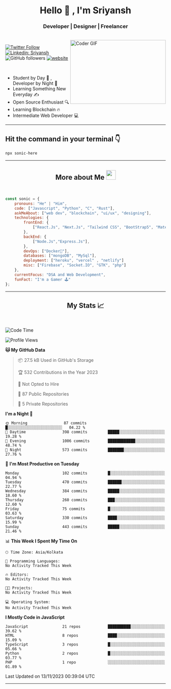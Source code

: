 
<h1 align="center">Hello  👋 , I'm Sriyansh</h1>
<h3 align="center">Developer | Designer | Freelancer </h3>
<br>
<img alt="Coder GIF" align="right" height=200 width=300 src="https://miro.medium.com/max/1360/0*7Q3yvSIv_t0ioJ-Z.gif" />

[![Twitter Follow](https://img.shields.io/twitter/follow/ShivamSriyansh?label=Follow)](https://twitter.com/intent/follow?screen_name=ShivamSriyansh)
[![Linkedin: Sriyansh](https://img.shields.io/badge/-Sriyansh-blue?style=flat-square&logo=Linkedin&logoColor=white&link=https://www.linkedin.com/in/sriyansh-shivam/)](https://www.linkedin.com/in/sriyansh-shivam/)
![GitHub followers](https://img.shields.io/github/followers/SoNiC-HeRE?label=Follow&style=social)
[![website](https://img.shields.io/badge/Website-46a2f1.svg?&style=flat-square&logo=Google-Chrome&logoColor=white&link=https://ss-portfolio.vercel.app/)](https://ss-portfolio.vercel.app/)

<br/>

- Student by Day 🌅 , Developer by Night 🌃
- Learning Something New Everyday ✍️
- Open Source Enthusiast 🔍
- Learning Blockchain 🔥
- Intermediate Web Developer 💻



<hr/>

## Hit the command in your terminal 👇
```bash
npx sonic-here
```

<hr/>
<h2 align="center">More about Me <img src="https://emojis.slackmojis.com/emojis/images/1531849430/4246/blob-sunglasses.gif?1531849430" width="30"/> </h3>
<br>

```javascript
const sonic = {
    pronouns: "He" | "Him",
    code: ["Javascript", "Python", "C", "Rust"],
    askMeAbout: ["web dev", "blockchain", "ui/ux", "designing"],
    technologies: {
        frontEnd: {
            ["React.Js", "Next.Js", "Tailwind CSS", "BootStrap5", "MaterialUI"]
        },
        backEnd: {
            ["Node.Js","Express.Js"],
        },
        devOps: ["Docker🐳"],
        databases: ["mongoDB", "MySql"],
        deployment: ["heroku", "vercel" , "netlify"]
        misc: ["Firebase", "Socket.IO", "GTK", "php"]
    },
    currentFocus: "DSA and Web Development",
    funFact: "I'm a Gamer 🕹️"
};
```
<hr/>

<h2 align="center"> My Stats 📈 </h2>
<br />

<!--START_SECTION:waka-->
![Code Time](http://img.shields.io/badge/Code%20Time-37%20hrs%2050%20mins-blue)

![Profile Views](http://img.shields.io/badge/Profile%20Views-0-blue)

**🐱 My GitHub Data** 

> 📦 27.5 kB Used in GitHub's Storage 
 > 
> 🏆 532 Contributions in the Year 2023
 > 
> 🚫 Not Opted to Hire
 > 
> 📜 87 Public Repositories 
 > 
> 🔑 5 Private Repositories 
 > 
**I'm a Night 🦉** 

```text
🌞 Morning                87 commits          █░░░░░░░░░░░░░░░░░░░░░░░░   04.22 % 
🌆 Daytime                398 commits         █████░░░░░░░░░░░░░░░░░░░░   19.28 % 
🌃 Evening                1006 commits        ████████████░░░░░░░░░░░░░   48.74 % 
🌙 Night                  573 commits         ███████░░░░░░░░░░░░░░░░░░   27.76 % 
```
📅 **I'm Most Productive on Tuesday** 

```text
Monday                   102 commits         █░░░░░░░░░░░░░░░░░░░░░░░░   04.94 % 
Tuesday                  470 commits         ██████░░░░░░░░░░░░░░░░░░░   22.77 % 
Wednesday                384 commits         █████░░░░░░░░░░░░░░░░░░░░   18.60 % 
Thursday                 260 commits         ███░░░░░░░░░░░░░░░░░░░░░░   12.60 % 
Friday                   75 commits          █░░░░░░░░░░░░░░░░░░░░░░░░   03.63 % 
Saturday                 330 commits         ████░░░░░░░░░░░░░░░░░░░░░   15.99 % 
Sunday                   443 commits         █████░░░░░░░░░░░░░░░░░░░░   21.46 % 
```


📊 **This Week I Spent My Time On** 

```text
🕑︎ Time Zone: Asia/Kolkata

💬 Programming Languages: 
No Activity Tracked This Week

🔥 Editors: 
No Activity Tracked This Week

🐱‍💻 Projects: 
No Activity Tracked This Week

💻 Operating System: 
No Activity Tracked This Week
```

**I Mostly Code in JavaScript** 

```text
JavaScript               21 repos            ██████████░░░░░░░░░░░░░░░   39.62 % 
HTML                     8 repos             ████░░░░░░░░░░░░░░░░░░░░░   15.09 % 
TypeScript               3 repos             █░░░░░░░░░░░░░░░░░░░░░░░░   05.66 % 
Python                   2 repos             █░░░░░░░░░░░░░░░░░░░░░░░░   03.77 % 
PHP                      1 repo              ░░░░░░░░░░░░░░░░░░░░░░░░░   01.89 % 
```




 Last Updated on 13/11/2023 00:39:04 UTC
<!--END_SECTION:waka-->
<hr />
